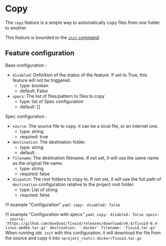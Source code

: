 Copy
===

The `copy` feature is a simple way to automatically copy files from one folder to another. 

This feature is bounded to the [`init` command](../commands.md).

Feature configuration
---

Base configuration : 

- `disabled`: Definition of the status of the feature. If set to True, this feature will not be triggered.
    - type: boolean
    - default: False
- `specs`: The list of files/pattern to files to copy
    - type: list of Spec configuration
    - default: []

Spec configuration :

- `source`: The source file to copy. it can be a local file, or an internet one.
    - type: string
    - required: true
- `destination`: The destination folder.
    - type: string
    - default: `.`
- `filename`: The destination filename. If not set, it will use the same name as the original file name.
    - type: string
    - required: false
- `dispatch`: The root folders to copy to. If not set, it will use the full path of `destination` configuration relative
            to the project root folder.
    - type: List of string
    - required: false
    
!!! example "Configuration"
    ```yaml
    copy:
      disabled: false
    ```
    
!!! example "Configuration with specs"
    ```yaml
    copy:
      disabled: false
      specs: 
        - source: 'https://github.com/boxboat/fixuid/releases/download/v0.4/fixuid-0.4-linux-amd64.tar.gz'
          destination: '.docker'
          filename: 'fixuid.tar.gz'
    ```
    When running `ddb init` with this configuration, it will download the file from the source and copy it into
    `<project_root>/.docker/fixuid.tar.gz`